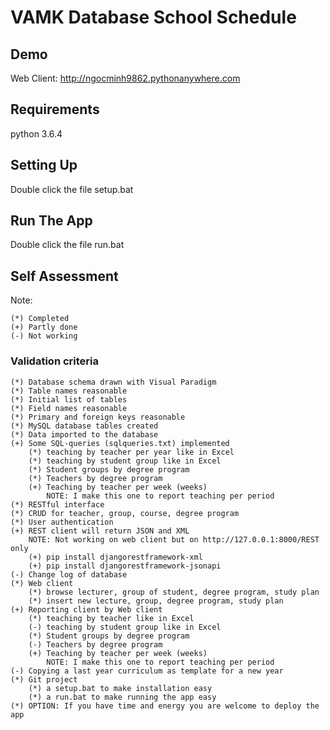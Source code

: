# VAMK Database School Schedule

## Demo
Web Client:	http://ngocminh9862.pythonanywhere.com 

## Requirements
python 3.6.4

## Setting Up
Double click the file setup.bat

## Run The App
Double click the file run.bat

## Self Assessment

Note:
```
(*)	Completed
(+)	Partly done
(-)	Not working
```

### Validation criteria
```
(*)	Database schema drawn with Visual Paradigm
(*)	Table names reasonable
(*)	Initial list of tables
(*)	Field names reasonable
(*)	Primary and foreign keys reasonable
(*)	MySQL database tables created
(*)	Data imported to the database
(+)	Some SQL-queries (sqlqueries.txt) implemented
	(*)	teaching by teacher per year like in Excel
	(*)	teaching by student group like in Excel
	(*)	Student groups by degree program
	(*)	Teachers by degree program
	(+)	Teaching by teacher per week (weeks)
		NOTE: I make this one to report teaching per period
(*)	RESTful interface
(*)	CRUD for teacher, group, course, degree program
(*)	User authentication
(+)	REST client will return JSON and XML
	NOTE: Not working on web client but on http://127.0.0.1:8000/REST only
	(+)	pip install djangorestframework-xml
	(+)	pip install djangorestframework-jsonapi
(-)	Change log of database
(*)	Web client
	(*)	browse lecturer, group of student, degree program, study plan
	(*)	insert new lecture, group, degree program, study plan
(+)	Reporting client by Web client
	(*)	teaching by teacher like in Excel
	(-)	teaching by student group like in Excel
	(*)	Student groups by degree program
	(-)	Teachers by degree program
	(+)	Teaching by teacher per week (weeks)
		NOTE: I make this one to report teaching per period
(-)	Copying a last year curriculum as template for a new year
(*)	Git project
	(*)	a setup.bat to make installation easy
	(*)	a run.bat to make running the app easy
(*)	OPTION: If you have time and energy you are welcome to deploy the app
```
